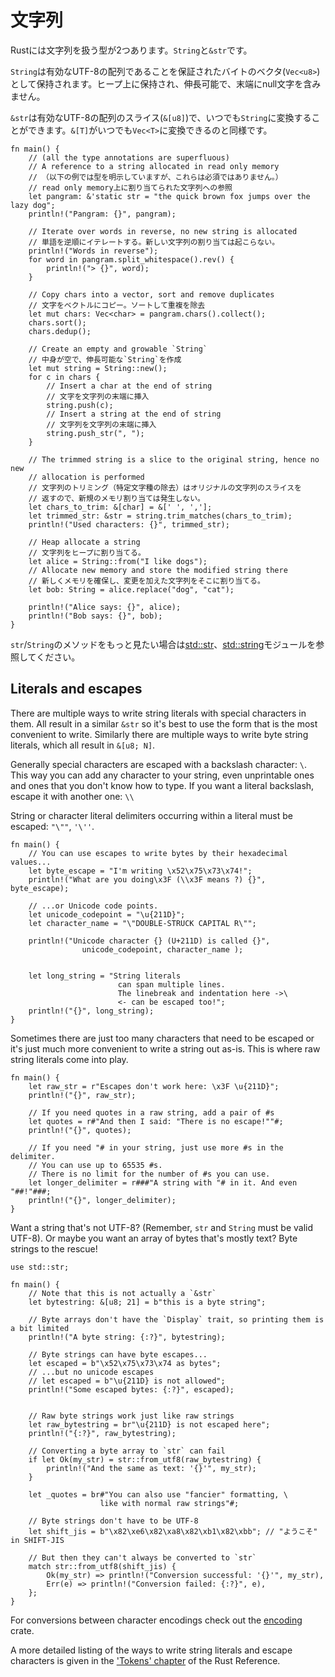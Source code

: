 <!--
# Strings
-->
# 文字列

<!--
There are two types of strings in Rust: `String` and `&str`.
-->
Rustには文字列を扱う型が2つあります。`String`と`&str`です。

<!--
A `String` is stored as a vector of bytes (`Vec<u8>`), but guaranteed to
always be a valid UTF-8 sequence. `String` is heap allocated, growable and not
null terminated.
-->
`String`は有効なUTF-8の配列であることを保証されたバイトのベクタ(`Vec<u8>`)として保持されます。ヒープ上に保持され、伸長可能で、末端にnull文字を含みません。

<!--
`&str` is a slice (`&[u8]`) that always points to a valid UTF-8 sequence, and
can be used to view into a `String`, just like `&[T]` is a view into `Vec<T>`.
-->
`&str`は有効なUTF-8の配列のスライス(`&[u8]`)で、いつでも`String`に変換することができます。`&[T]`がいつでも`Vec<T>`に変換できるのと同様です。

```rust,editable
fn main() {
    // (all the type annotations are superfluous)
    // A reference to a string allocated in read only memory
    // （以下の例では型を明示していますが、これらは必須ではありません。）
    // read only memory上に割り当てられた文字列への参照
    let pangram: &'static str = "the quick brown fox jumps over the lazy dog";
    println!("Pangram: {}", pangram);

    // Iterate over words in reverse, no new string is allocated
    // 単語を逆順にイテレートする。新しい文字列の割り当ては起こらない。
    println!("Words in reverse");
    for word in pangram.split_whitespace().rev() {
        println!("> {}", word);
    }

    // Copy chars into a vector, sort and remove duplicates
    // 文字をベクトルにコピー。ソートして重複を除去
    let mut chars: Vec<char> = pangram.chars().collect();
    chars.sort();
    chars.dedup();

    // Create an empty and growable `String`
    // 中身が空で、伸長可能な`String`を作成
    let mut string = String::new();
    for c in chars {
        // Insert a char at the end of string
        // 文字を文字列の末端に挿入
        string.push(c);
        // Insert a string at the end of string
        // 文字列を文字列の末端に挿入
        string.push_str(", ");
    }

    // The trimmed string is a slice to the original string, hence no new
    // allocation is performed
    // 文字列のトリミング（特定文字種の除去）はオリジナルの文字列のスライスを
    // 返すので、新規のメモリ割り当ては発生しない。
    let chars_to_trim: &[char] = &[' ', ','];
    let trimmed_str: &str = string.trim_matches(chars_to_trim);
    println!("Used characters: {}", trimmed_str);

    // Heap allocate a string
    // 文字列をヒープに割り当てる。
    let alice = String::from("I like dogs");
    // Allocate new memory and store the modified string there
    // 新しくメモリを確保し、変更を加えた文字列をそこに割り当てる。
    let bob: String = alice.replace("dog", "cat");

    println!("Alice says: {}", alice);
    println!("Bob says: {}", bob);
}
```

<!--
More `str`/`String` methods can be found under the
[std::str][str] and
[std::string][string]
modules
-->
`str`/`String`のメソッドをもっと見たい場合は[std::str][str]、[std::string][string]モジュールを参照してください。

## Literals and escapes

There are multiple ways to write string literals with special characters in them.
All result in a similar `&str` so it's best to use the form that is the most
convenient to write. Similarly there are multiple ways to write byte string literals,
which all result in `&[u8; N]`.

Generally special characters are escaped with a backslash character: `\`.
This way you can add any character to your string, even unprintable ones
and ones that you don't know how to type. If you want a literal backslash,
escape it with another one: `\\`

String or character literal delimiters occurring within a literal must be escaped: `"\""`, `'\''`.

```rust,editable
fn main() {
    // You can use escapes to write bytes by their hexadecimal values...
    let byte_escape = "I'm writing \x52\x75\x73\x74!";
    println!("What are you doing\x3F (\\x3F means ?) {}", byte_escape);

    // ...or Unicode code points.
    let unicode_codepoint = "\u{211D}";
    let character_name = "\"DOUBLE-STRUCK CAPITAL R\"";

    println!("Unicode character {} (U+211D) is called {}",
                unicode_codepoint, character_name );


    let long_string = "String literals
                        can span multiple lines.
                        The linebreak and indentation here ->\
                        <- can be escaped too!";
    println!("{}", long_string);
}
```

Sometimes there are just too many characters that need to be escaped or it's just
much more convenient to write a string out as-is. This is where raw string literals come into play.

```rust, editable
fn main() {
    let raw_str = r"Escapes don't work here: \x3F \u{211D}";
    println!("{}", raw_str);

    // If you need quotes in a raw string, add a pair of #s
    let quotes = r#"And then I said: "There is no escape!""#;
    println!("{}", quotes);

    // If you need "# in your string, just use more #s in the delimiter.
    // You can use up to 65535 #s.
    // There is no limit for the number of #s you can use.
    let longer_delimiter = r###"A string with "# in it. And even "##!"###;
    println!("{}", longer_delimiter);
}
```

Want a string that's not UTF-8? (Remember, `str` and `String` must be valid UTF-8).
Or maybe you want an array of bytes that's mostly text? Byte strings to the rescue!

```rust, editable
use std::str;

fn main() {
    // Note that this is not actually a `&str`
    let bytestring: &[u8; 21] = b"this is a byte string";

    // Byte arrays don't have the `Display` trait, so printing them is a bit limited
    println!("A byte string: {:?}", bytestring);

    // Byte strings can have byte escapes...
    let escaped = b"\x52\x75\x73\x74 as bytes";
    // ...but no unicode escapes
    // let escaped = b"\u{211D} is not allowed";
    println!("Some escaped bytes: {:?}", escaped);


    // Raw byte strings work just like raw strings
    let raw_bytestring = br"\u{211D} is not escaped here";
    println!("{:?}", raw_bytestring);

    // Converting a byte array to `str` can fail
    if let Ok(my_str) = str::from_utf8(raw_bytestring) {
        println!("And the same as text: '{}'", my_str);
    }

    let _quotes = br#"You can also use "fancier" formatting, \
                    like with normal raw strings"#;

    // Byte strings don't have to be UTF-8
    let shift_jis = b"\x82\xe6\x82\xa8\x82\xb1\x82\xbb"; // "ようこそ" in SHIFT-JIS

    // But then they can't always be converted to `str`
    match str::from_utf8(shift_jis) {
        Ok(my_str) => println!("Conversion successful: '{}'", my_str),
        Err(e) => println!("Conversion failed: {:?}", e),
    };
}
```

For conversions between character encodings check out the [encoding][encoding-crate] crate.

A more detailed listing of the ways to write string literals and escape characters
is given in the ['Tokens' chapter][tokens] of the Rust Reference.

[str]: https://doc.rust-lang.org/std/str/
[string]: https://doc.rust-lang.org/std/string/
[tokens]: https://doc.rust-lang.org/reference/tokens.html
[encoding-crate]: https://crates.io/crates/encoding
